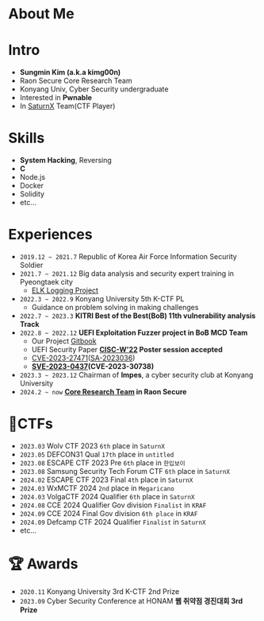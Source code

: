 # About Me


# Intro
- **Sungmin Kim (a.k.a kimg00n)**
- Raon Secure Core Research Team
- Konyang Univ, Cyber Security undergraduate
- Interested in **Pwnable**
- In [SaturnX](https://blog.satx.kr/about/) Team(CTF Player)

# Skills

- **System Hacking**, Reversing
- **C**
- Node.js
- Docker
- Solidity
- etc…

# Experiences

- `2019.12 ~ 2021.7` Republic of Korea Air Force Information Security Soldier
- `2021.7 ~ 2021.12` Big data analysis and security expert training in Pyeongtaek city
    - [ELK Logging Project](https://www.notion.so/Node-js-React-ELK-bbae2529d9a64a0e8e0f628bfcbca350?pvs=21)
- `2022.3 ~ 2022.9`  Konyang University 5th K-CTF PL
    - Guidance on problem solving in making challenges
- `2022.7 ~ 2023.3` **KITRI Best of the Best(BoB) 11th vulnerability analysis Track**
- `2022.8 ~ 2022.12` **UEFI Exploitation Fuzzer project in BoB MCD Team**
    - Our Project [Gitbook](https://bob-mcd-team.gitbook.io/uefi/)
    - UEFI Security Paper **[CISC-W'22](https://www.cisc.or.kr/) Poster session accepted**
    - [CVE-2023-27471](https://cve.mitre.org/cgi-bin/cvename.cgi?name=CVE-2023-27471)([SA-2023036](https://www.insyde.com/security-pledge/SA-2023036))
    - **[SVE-2023-0437](https://security.samsungmobile.com/serviceWeb.smsb?year=2023&month=10)(CVE-2023-30738)**
- `2023.3 ~ 2023.12` Chairman of **Impes**, a cyber security club at Konyang University
- `2024.2 ~ now` **[Core Research Team](https://core-research-team.github.io/) in Raon Secure**

# 🚩CTFs

- `2023.03` Wolv CTF 2023 `6th` place in `SaturnX`
- `2023.05` DEFCON31 Qual `17th` place in `untitled`
- `2023.08` ESCAPE CTF 2023 Pre `6th` place in `한입보이`
- `2023.08` Samsung Security Tech Forum CTF `6th` place in `SaturnX`
- `2024.02` ESCAPE CTF 2023 Final `4th` place in `SaturnX`
- `2024.03` WxMCTF 2024 `2nd` place in `Megaricano`
- `2024.03` VolgaCTF 2024 Qualifier `6th` place in `SaturnX`
- `2024.08` CCE 2024 Qualifier Gov division `Finalist` in `KRAF`
- `2024.09` CCE 2024 Final Gov division `6th place` in `KRAF`
- `2024.09` Defcamp CTF 2024 Qualifier `Finalist` in `SaturnX`
- etc…

# 🏆 Awards

- `2020.11` Konyang University 3rd K-CTF 2nd Prize
- `2023.09` Cyber Security Conference at HONAM **웹 취약점 경진대회 3rd Prize**
